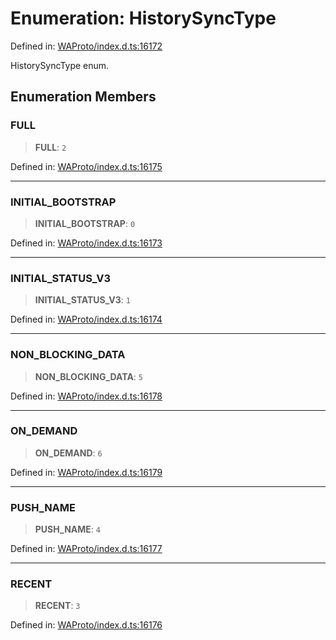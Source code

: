 # Enumeration: HistorySyncType

Defined in: [WAProto/index.d.ts:16172](https://github.com/Fokusdotid/Baileys/blob/982cc5b3c62bfc7b56d2f8f8427b6c1a2dda856f/WAProto/index.d.ts#L16172)

HistorySyncType enum.

## Enumeration Members

### FULL

> **FULL**: `2`

Defined in: [WAProto/index.d.ts:16175](https://github.com/Fokusdotid/Baileys/blob/982cc5b3c62bfc7b56d2f8f8427b6c1a2dda856f/WAProto/index.d.ts#L16175)

***

### INITIAL\_BOOTSTRAP

> **INITIAL\_BOOTSTRAP**: `0`

Defined in: [WAProto/index.d.ts:16173](https://github.com/Fokusdotid/Baileys/blob/982cc5b3c62bfc7b56d2f8f8427b6c1a2dda856f/WAProto/index.d.ts#L16173)

***

### INITIAL\_STATUS\_V3

> **INITIAL\_STATUS\_V3**: `1`

Defined in: [WAProto/index.d.ts:16174](https://github.com/Fokusdotid/Baileys/blob/982cc5b3c62bfc7b56d2f8f8427b6c1a2dda856f/WAProto/index.d.ts#L16174)

***

### NON\_BLOCKING\_DATA

> **NON\_BLOCKING\_DATA**: `5`

Defined in: [WAProto/index.d.ts:16178](https://github.com/Fokusdotid/Baileys/blob/982cc5b3c62bfc7b56d2f8f8427b6c1a2dda856f/WAProto/index.d.ts#L16178)

***

### ON\_DEMAND

> **ON\_DEMAND**: `6`

Defined in: [WAProto/index.d.ts:16179](https://github.com/Fokusdotid/Baileys/blob/982cc5b3c62bfc7b56d2f8f8427b6c1a2dda856f/WAProto/index.d.ts#L16179)

***

### PUSH\_NAME

> **PUSH\_NAME**: `4`

Defined in: [WAProto/index.d.ts:16177](https://github.com/Fokusdotid/Baileys/blob/982cc5b3c62bfc7b56d2f8f8427b6c1a2dda856f/WAProto/index.d.ts#L16177)

***

### RECENT

> **RECENT**: `3`

Defined in: [WAProto/index.d.ts:16176](https://github.com/Fokusdotid/Baileys/blob/982cc5b3c62bfc7b56d2f8f8427b6c1a2dda856f/WAProto/index.d.ts#L16176)
